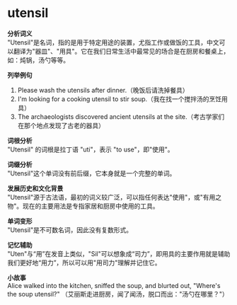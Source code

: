 # utensil

**分析词义**  
"Utensil"是名词，指的是用于特定用途的装置，尤指工作或做饭的工具，中文可以翻译为"器皿"、"用具"。它在我们日常生活中最常见的场合是在厨房和餐桌上，如：炖锅，汤勺等等。

  

**列举例句**

  

1.  Please wash the utensils after dinner.（晚饭后请洗掉餐具）
2.  I'm looking for a cooking utensil to stir soup.（我在找一个搅拌汤的烹饪用具）
3.  The archaeologists discovered ancient utensils at the site.（考古学家们在那个地点发现了古老的器具）

  

**词根分析**  
"Utensil" 的词根是拉丁语 "uti"，表示 "to use"，即"使用"。

  

**词缀分析**  
"Utensil"这个单词没有前后缀，它本身就是一个完整的单词。

  

**发展历史和文化背景**  
"Utensil"源于古法语，最初的词义较广泛，可以指任何表达"使用"，或"有用之物"。现在的主要用法是专指家居和厨房中使用的工具。

  

**单词变形**  
"Utensil"是不可数名词，因此没有复数形式。

  

**记忆辅助**  
"Uten"与“用”在发音上类似，"Sil"可以想象成“司力”，即用具的主要作用就是辅助我们更好地“用力”，所以可以用"用司力"理解并记住它。

  

**小故事**  
Alice walked into the kitchen, sniffed the soup, and blurted out, "Where's the soup utensil?" （艾丽斯走进厨房，闻了闻汤，脱口而出："汤勺在哪里？"）
